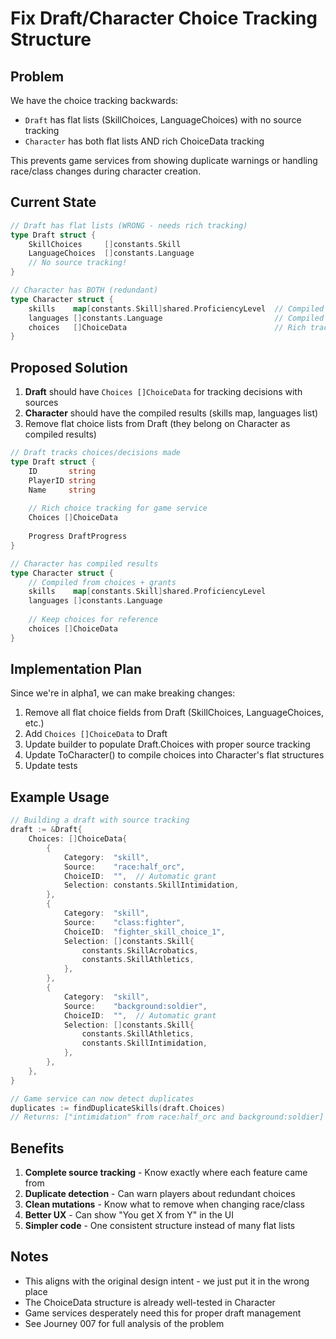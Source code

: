 # Fix Draft/Character Choice Tracking Structure

## Problem

We have the choice tracking backwards:
- `Draft` has flat lists (SkillChoices, LanguageChoices) with no source tracking
- `Character` has both flat lists AND rich ChoiceData tracking

This prevents game services from showing duplicate warnings or handling race/class changes during character creation.

## Current State

```go
// Draft has flat lists (WRONG - needs rich tracking)
type Draft struct {
    SkillChoices     []constants.Skill    
    LanguageChoices  []constants.Language
    // No source tracking!
}

// Character has BOTH (redundant)
type Character struct {
    skills    map[constants.Skill]shared.ProficiencyLevel  // Compiled result
    languages []constants.Language                         // Compiled result
    choices   []ChoiceData                                 // Rich tracking
}
```

## Proposed Solution

1. **Draft** should have `Choices []ChoiceData` for tracking decisions with sources
2. **Character** should have the compiled results (skills map, languages list)
3. Remove flat choice lists from Draft (they belong on Character as compiled results)

```go
// Draft tracks choices/decisions made
type Draft struct {
    ID       string
    PlayerID string
    Name     string
    
    // Rich choice tracking for game service
    Choices []ChoiceData
    
    Progress DraftProgress
}

// Character has compiled results
type Character struct {
    // Compiled from choices + grants
    skills    map[constants.Skill]shared.ProficiencyLevel
    languages []constants.Language
    
    // Keep choices for reference
    choices []ChoiceData
}
```

## Implementation Plan

Since we're in alpha1, we can make breaking changes:

1. Remove all flat choice fields from Draft (SkillChoices, LanguageChoices, etc.)
2. Add `Choices []ChoiceData` to Draft
3. Update builder to populate Draft.Choices with proper source tracking
4. Update ToCharacter() to compile choices into Character's flat structures
5. Update tests

## Example Usage

```go
// Building a draft with source tracking
draft := &Draft{
    Choices: []ChoiceData{
        {
            Category:  "skill",
            Source:    "race:half_orc",
            ChoiceID:  "",  // Automatic grant
            Selection: constants.SkillIntimidation,
        },
        {
            Category:  "skill", 
            Source:    "class:fighter",
            ChoiceID:  "fighter_skill_choice_1",
            Selection: []constants.Skill{
                constants.SkillAcrobatics,
                constants.SkillAthletics,
            },
        },
        {
            Category:  "skill",
            Source:    "background:soldier", 
            ChoiceID:  "",  // Automatic grant
            Selection: []constants.Skill{
                constants.SkillAthletics,
                constants.SkillIntimidation,
            },
        },
    },
}

// Game service can now detect duplicates
duplicates := findDuplicateSkills(draft.Choices)
// Returns: ["intimidation" from race:half_orc and background:soldier]
```

## Benefits

1. **Complete source tracking** - Know exactly where each feature came from
2. **Duplicate detection** - Can warn players about redundant choices
3. **Clean mutations** - Know what to remove when changing race/class
4. **Better UX** - Can show "You get X from Y" in the UI
5. **Simpler code** - One consistent structure instead of many flat lists

## Notes

- This aligns with the original design intent - we just put it in the wrong place
- The ChoiceData structure is already well-tested in Character
- Game services desperately need this for proper draft management
- See Journey 007 for full analysis of the problem